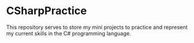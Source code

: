 # CSharpPractice
This repository serves to store my mini projects to practice and represent my current skills in the C# programming language.
